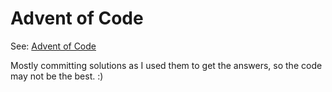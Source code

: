 # Advent of Code

See: [Advent of Code](https://adventofcode.com/)

Mostly committing solutions as I used them to get the answers, so the code may not be the best. :)

